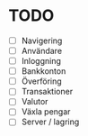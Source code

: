 TODO
====

- [ ] Navigering
- [ ] Användare
- [ ] Inloggning
- [ ] Bankkonton
- [ ] Överföring
- [ ] Transaktioner
- [ ] Valutor
- [ ] Växla pengar
- [ ] Server / lagring
